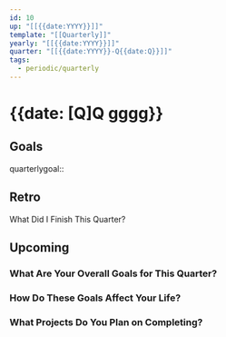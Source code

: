 ```yaml
---
id: 10
up: "[[{{date:YYYY}}]]"
template: "[[Quarterly]]"
yearly: "[[{{date:YYYY}}]]"
quarter: "[[{{date:YYYY}}-Q{{date:Q}}]]"
tags:
  - periodic/quarterly
---
```


# {{date: [Q]Q gggg}}

## Goals

quarterlygoal::

## Retro

What Did I Finish This Quarter?

## Upcoming

### What Are Your Overall Goals for This Quarter?

### How Do These Goals Affect Your Life?

### What Projects Do You Plan on Completing?
